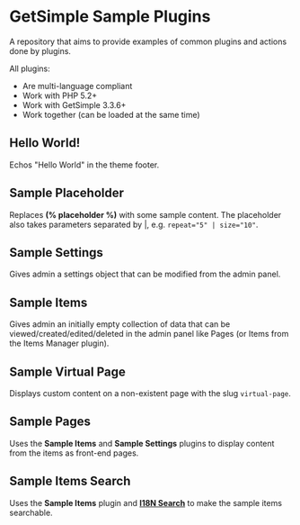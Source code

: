 # GetSimple Sample Plugins
A repository that aims to provide examples of common plugins and actions done
by plugins.

All plugins:

* Are multi-language compliant
* Work with PHP 5.2+
* Work with GetSimple 3.3.6+
* Work together (can be loaded at the same time)

## Hello World!
Echos "Hello World" in the theme footer.

## Sample Placeholder
Replaces **(% placeholder %)** with some sample content. The placeholder also takes
parameters separated by |, e.g. `repeat="5" | size="10"`.

## Sample Settings
Gives admin a settings object that can be modified from the admin panel.

## Sample Items
Gives admin an initially empty collection of data that can be viewed/created/edited/deleted
in the admin panel like Pages (or Items from the Items Manager plugin).

## Sample Virtual Page
Displays custom content on a non-existent page with the slug `virtual-page`.

## Sample Pages
Uses the **Sample Items** and **Sample Settings** plugins to display content from
the items as front-end pages.

## Sample Items Search
Uses the **Sample Items** plugin and **[I18N Search](http://get-simple.info/extend/plugin/i18n/82/)** to make the sample items searchable.